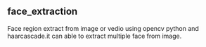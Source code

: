 ## face_extraction
Face region extract from image or vedio using opencv python and haarcascade.it can able to extract multiple face from image.

